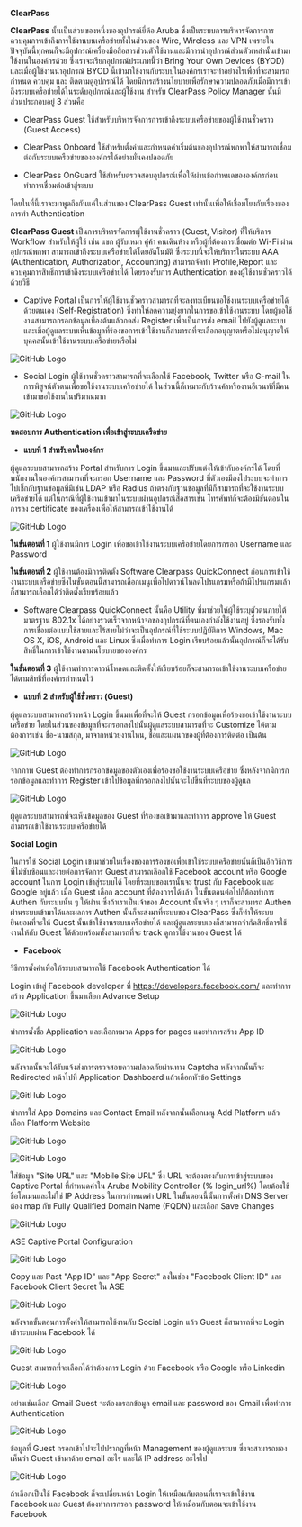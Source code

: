 **ClearPass**

**ClearPass** นั้นเป็นส่วนของหนึ่งของอุปกรณ์ยี่ห้อ Aruba ซึ่งเป็นระบบการบริหารจัดการการควบคุมการเข้าถึงการใช้งานบนเครือข่ายทั้งในส่วนของ Wire, Wireless และ VPN เพราะในปัจจุบันนี้ทุกคนก็จะมีอุปกรณ์เครื่องมือสื่อสารส่วนตัวใช้งานและมีการนำอุปกรณ์ส่วนตัวเหล่านั้นเข้ามาใช้งานในองค์กรด้วย ซึ่งเราจะเรียกอุปกรณ์ประเภทนี้ว่า Bring Your Own Devices (BYOD) และเมื่อผู้ใช้งานนำอุปกรณ์ BYOD นี้เข้ามาใช้งานกับระบบในองค์กรเราจะทำอย่างไรเพื่อที่จะสามารถกำหนด ควบคุม และ ติดตามดูอุปกรณ์ได้ โดยมีการสร้างนโยบายเพื่อรักษาความปลอดภัยเมื่อมีการเข้าถึงระบบเครือข่ายได้ในระดับอุปกรณ์และผู้ใช้งาน สำหรับ ClearPass Policy Manager นั้นมีส่วนประกอบอยู่ 3 ส่วนคือ

* ClearPass Guest ใช้สำหรับบริหารจัดการการเข้าถึงระบบเครือข่ายของผู้ใช้งานชั่วคราว (Guest Access)

* ClearPass Onboard ใช้สำหรับตั้งค่าและกำหนดค่าเริ่มต้นของอุปกรณ์พกพาให้สามารถเชื่อมต่อกับระบบเครือข่ายขององค์กรได้อย่างมั่นคงปลอดภัย

* ClearPass OnGuard ใช้สำหรับตรวจสอบอุปกรณ์เพื่อให้ผ่านข้อกำหนดขององค์กรก่อนทำการเชื่อมต่อเข้าสู่ระบบ

โดยในที่นี้เราจะมาพูดถึงกันแค่ในส่วนของ ClearPass Guest เท่านั้นเพื่อให้เชื่อมโยงกับเรื่องของการทำ Authentication

**ClearPass Guest** เป็นการบริหารจัดการผู้ใช้งานชั่วคราว (Guest, Visitor) ที่ให้บริการ Workflow สำหรับให้ผู้ใช้ เช่น แขก ผู้รับเหมา คู่ค้า คนเดินห้าง หรือผู้ที่ต้องการเชื่อมต่อ Wi-Fi ผ่านอุปกรณ์พกพา สามารถเข้าถึงระบบเครือข่ายได้โดยอัตโนมัติ ซึ่งระบบนี้จะให้บริการในระบบ AAA (Authentication, Authorization, Accounting) สามารถจัดทำ Profile,Report และ ควบคุมการสิทธิ์การเข้าถึงระบบเครือข่ายได้ โดยรองรับการ Authentication ของผู้ใช้งานชั่วคราวได้ด้วยวิธี

* Captive Portal เป็นการให้ผู้ใช้งานชั่วคราวสามารถที่จะลงทะเบียนขอใช้งานระบบเครือข่ายได้ด้วยตนเอง (Self-Registration) ซึ่งทำให้ลดความยุ่งยากในการขอเข้าใช้งานระบบ โดยผู้ขอใช้งานสามารถกรอกข้อมูลเบื้องต้นแล้วกดส่ง Register เพื่อเป็นการส่ง email ไปยังผู้ดูแลระบบ และเมื่อผู้ดูแลระบบเห็นข้อมูลที่ร้องขอการเข้าใช้งานก็สามารถที่จะเลือกอนุญาตหรือไม่อนุญาตให้บุคคลนั้นเข้าใช้งานระบบเครือข่ายหรือไม่

![GitHub Logo](pic/Regist.jpg)

* Social Login ผู้ใช้งานชั่วคราวสามารถที่จะเลือกใช้ Facebook, Twitter หรือ G-mail ในการพิสูจน์ตัวตนเพื่อขอใช้งานระบบเครือข่ายได้ ในส่วนนี้ก็เหมาะกับร้านค้าหรืองานอีเวนท์ที่มีคนเข้ามาขอใช้งานในปริมาณมาก

![GitHub Logo](pic/social.jpg)

**ทดสอบการ Authentication เพื่อเข้าสู่ระบบเครือข่าย**

* **แบบที่ 1 สำหรับคนในองค์กร**

ผู้ดูแลระบบสามารถสร้าง Portal สำหรับการ Login ขึ้นมาและปรับแต่งให้เข้ากับองค์กรได้ โดยที่พนักงานในองค์กรสามารถที่จะกรอก Username และ Password ที่ตัวเองมีลงไประบบจะทำการไปเช็กกับฐานข้อมูลที่มีเช่น LDAP หรือ Radius ถ้าตรงกับฐานข้อมูลที่มีก็สามารถที่จะใช้งานระบบเครือข่ายได้ แต่ในกรณีที่ผู้ใช้งานเข้ามาในระบบผ่านอุปกรณ์สื่อสารเช่น โทรศัพท์ก็จะต้องมีขั้นตอนในการลง certificate ของเครื่องเพื่อให้สามารถเข้าใช้งานได้

![GitHub Logo](pic/BYOD.jpg)

**ในขั้นตอนที่ 1** ผู้ใช้งานมีการ Login เพื่อขอเข้าใช้งานระบบเครือข่ายโดยการกรอก Username และ Password

**ในขั้นตอนที่ 2** ผู้ใช้งานต้องมีการติดตั้ง Software Clearpass QuickConnect ก่อนการเข้าใช้งานระบบเครือข่ายซึ่งในขั้นตอนนี้สามารถเลือกเมนูเพื่อไปดาวน์โหลดโปรแกรมหรือถ้ามีโปรแกรมแล้วก็สามารถเลือกได้ว่าติดตั้งเรียบร้อยแล้ว

* Software Clearpass QuickConnect นั้นคือ Utility ที่มาช่วยให้ผู้ใช้ระบุตัวตนภายใต้มาตรฐาน 802.1x ได้อย่างรวดเร็วจากหน้าจอของอุปกรณ์ที่ตนเองกำลังใช้งานอยู่ ซึ่งรองรับทั้งการเชื่อมต่อแบบใช้สายและไร้สายไม่ว่าจะเป็นอุปกรณ์ที่ใช้ระบบปฏิบัติการ Windows, Mac OS X, iOS, Android และ Linux ซึ่งเมื่อทำการ Login เรียบร้อยแล้วนั้นอุปกรณ์ก็จะได้รับสิทธิ์ในการเข้าใช้งานตามนโยบายขององค์กร
           
 **ในขั้นตอนที่ 3** ผู้ใช้งานทำการดาวน์โหลดและติดตั้งให้เรียบร้อยก็จะสามารถเข้าใช้งานระบบเครือข่ายได้ตามสิทธิ์ที่องค์กรกำหนดไว้      
 
 * **แบบที่ 2 สำหรับผู้ใช้ชั่วคราว (Guest)**
 
 ผู้ดูแลระบบสามารถสร้างหน้า Login ขึ้นมาเพื่อที่จะให้ Guest กรอกข้อมูลเพื่อร้องขอเข้าใช้งานระบบเครือข่าย โดยในส่วนของข้อมูลที่จะกรอกลงไปนั้นผู้ดูแลระบบสามารถที่จะ Customize ได้ตามต้องการเช่น ชื่อ-นามสกุล, มาจากหน่วยงานไหน, ชื่อและแผนกของผู้ที่ต้องการติดต่อ เป็นต้น
 
 ![GitHub Logo](pic/guest1.jpg)
 
 จากภาพ Guest ต้องทำการกรอกข้อมูลของตัวเองเพื่อร้องขอใช้งานระบบเครือข่าย ซึ่งหลังจากมีการกรอกข้อมูลและทำการ Register เข้าไปข้อมูลที่กรอกลงไปนั้นจะไปขึ้นที่ระบบของผู้ดูแล
 
 ![GitHub Logo](pic/guest2.jpg)
 
 ผู้ดูแลระบบสามารถที่จะเห็นข้อมูลของ Guest ที่ร้องขอเข้ามาและทำการ approve ให้ Guest สามารถเข้าใช้งานระบบเครือข่ายได้
 
 **Social Login**
 
ในการใช้ Social Login เข้ามาช่วยในเรื่องของการร้องขอเพื่อเข้าใช้ระบบเครือข่ายนั้นก็เป็นอีกวิธีการที่ไม่ซับซ้อนและง่ายต่อการจัดการ Guest สามารถเลือกใช้ Facebook account หรือ Google account ในการ Login เข้าสู่ระบบได้ โดยที่ระบบของเรานั้นจะ trust กับ Facebook และ Google อยู่แล้ว เมื่อ Guest เลือก account ที่ต้องการได้แล้ว ในขั้นตอนต่อไปก็ต้องทำการ Authen กับระบบนั้น ๆ ให้ผ่าน ซึ่งถ้าเราเป็นเจ้าของ Account นั้นจริง ๆ เราก็จะสามารถ Authen ผ่านระบบเข้ามาได้และผลการ Authen นั้นก็จะส่งมาที่ระบบของ ClearPass ซึ่งก็ทำให้ระบบยินยอมที่จะให้ Guest นั้นเข้าใช้งานระบบเครือข่ายได้ และผู้ดูแลระบบเองก็สามารถจำกัดสิทธิ์การใช้งานให้กับ Guest ได้ด้วยพร้อมทั้งสามารถที่จะ track ดูการใช้งานของ Guest ได้


* **Facebook**

วิธีการตั้งค่าเพื่อให้ระบบสามารถใช้ Facebook Authentication ได้

Login เข้าสู่ Facebook developer ที่ https://developers.facebook.com/ และทำการสร้าง Application ขึ้นมาเลือก Advance Setup

![GitHub Logo](pic/face2.jpg)

ทำการตั้งชื่อ Application และเลือกหมวด Apps for pages และทำการสร้าง App ID

![GitHub Logo](pic/face3.jpg)

หลังจากนั้นจะได้รับแจ้งส่งการตรวจสอบความปลอดภัยผ่านทาง Captcha หลังจากนั้นก็จะ Redirected หน้าไปที่ Application Dashboard แล้วเลือกหัวข้อ Settings

![GitHub Logo](pic/face4.jpg)

ทำการใส่ App Domains และ Contact Email หลังจากนั้นเลือกเมนู Add Platform แล้วเลือก Platform Website

![GitHub Logo](pic/face5.jpg)

![GitHub Logo](pic/face6.jpg)

ใส่ข้อมูล "Site URL" และ "Mobile Site URL" ซึ่ง URL จะต้องตรงกับการเข้าสู่ระบบของ Captive Portal ที่กำหนดค่าใน Aruba Mobility Controller (% login_url%) โดยต้องใช้ชื่อโดเมนและไม่ใช่ IP Address ในการกำหนดค่า URL ในขั้นตอนนี้นั้นการตั้งค่า DNS Server ต้อง map กับ Fully Qualified Domain Name (FQDN) และเลือก Save Changes

![GitHub Logo](pic/face7.jpg)

ASE Captive Portal Configuration

![GitHub Logo](pic/face8.jpg)

Copy และ Past "App ID" และ "App Secret" ลงในช่อง "Facebook Client ID" และ Facebook Client Secret ใน ASE

![GitHub Logo](pic/face9.png)

หลังจากขั้นตอนการตั้งค่าให้สามารถใช้งานกับ Social Login แล้ว Guest ก็สามารถที่จะ Login เข้าระบบผ่าน Facebook ได้
 
![GitHub Logo](pic/guest3.jpg)
 
Guest สามารถที่จะเลือกได้ว่าต้องการ Login ด้วย Facebook หรือ Google หรือ Linkedin
 
![GitHub Logo](pic/gmail.jpg)
 
อย่างเช่นเลือก Gmail Guest จะต้องกรอกข้อมูล email และ password ของ Gmail เพื่อทำการ Authentication 
 
![GitHub Logo](pic/gmail2.jpg)
 
ข้อมูลที่ Guest กรอกเข้าไปจะไปปรากฏที่หน้า Management ของผู้ดูแลระบบ ซึ่งจะสามารถมองเห็นว่า Guest เข้ามาด้วย email อะไร และได้ IP address อะไรไป
 
![GitHub Logo](pic/face.jpg)
 
ถ้าเลือกเป็นใช้ Facebook ก็จะเปลี่ยนหน้า Login ให้เหมือนกับตอนที่เราจะเข้าใช้งาน Facebook และ Guest ต้องทำการกรอก password ให้เหมือนกับตอนจะเข้าใช้งาน Facebook
 
